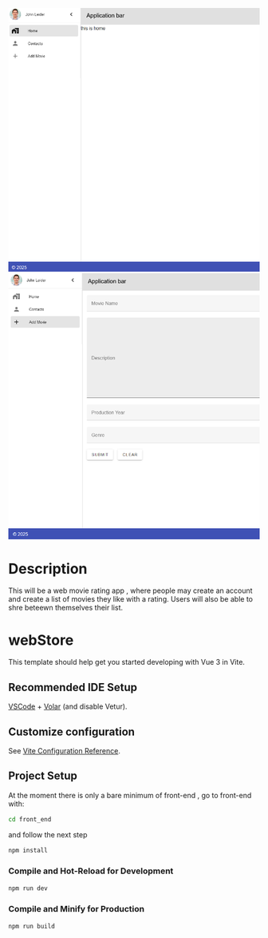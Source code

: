 ![alt text](home.png)![alt text](addmovie.png)

# Description

This will be a web movie rating app , where people may create an account and create a list of movies they like with a rating. Users will also be able to shre beteewn themselves their list.

# webStore

This template should help get you started developing with Vue 3 in Vite.

## Recommended IDE Setup

[VSCode](https://code.visualstudio.com/) + [Volar](https://marketplace.visualstudio.com/items?itemName=Vue.volar) (and disable Vetur).

## Customize configuration

See [Vite Configuration Reference](https://vite.dev/config/).

## Project Setup

At the moment there is only a bare minimum of front-end ,
go to front-end with:

```sh
cd front_end
```

and follow the next step

```sh
npm install
```

### Compile and Hot-Reload for Development

```sh
npm run dev
```

### Compile and Minify for Production

```sh
npm run build
```
